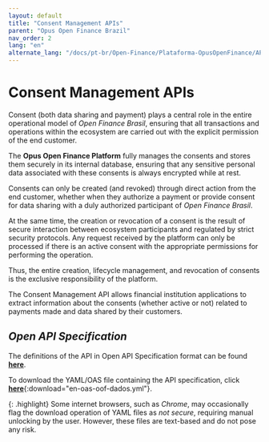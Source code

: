 ```yaml
---
layout: default
title: "Consent Management APIs"
parent: "Opus Open Finance Brazil"
nav_order: 2
lang: "en"
alternate_lang: "/docs/pt-br/Open-Finance/Plataforma-OpusOpenFinance/APIs_de_backoffice/OOF-APIBack/"
---
```


# Consent Management APIs

Consent (both data sharing and payment) plays a central role in the entire operational model of *Open Finance Brasil*, ensuring that all transactions and operations within the ecosystem are carried out with the explicit permission of the end customer.

The **Opus Open Finance Platform** fully manages the consents and stores them securely in its internal database, ensuring that any sensitive personal data associated with these consents is always encrypted while at rest.

Consents can only be created (and revoked) through direct action from the end customer, whether when they authorize a payment or provide consent for data sharing with a duly authorized participant of *Open Finance Brasil*.

At the same time, the creation or revocation of a consent is the result of secure interaction between ecosystem participants and regulated by strict security protocols. Any request received by the platform can only be processed if there is an active consent with the appropriate permissions for performing the operation.

Thus, the entire creation, lifecycle management, and revocation of consents is the exclusive responsibility of the platform.

The Consent Management API allows financial institution applications to extract information about the consents (whether active or not) related to payments made and data shared by their customers.

## *Open API Specification*

The definitions of the API in Open API Specification format can be found [**here**][API-backoffice].

To download the YAML/OAS file containing the API specification, click [**here**](../apis/en-oas-oof-dados.yml){:download="en-oas-oof-dados.yml"}.

{: .highlight}
Some internet browsers, such as *Chrome*, may occasionally flag the download operation of YAML files as *not secure*, requiring manual unlocking by the user. However, these files are text-based and do not pose any risk.

[API-backoffice]: ../../../../swagger-ui/index.html?api=en-OAS-back-dados

